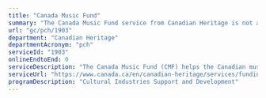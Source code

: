 ```yaml
---
title: "Canada Music Fund"
summary: "The Canada Music Fund service from Canadian Heritage is not available end-to-end online, according to the GC Service Inventory."
url: "gc/pch/1903"
department: "Canadian Heritage"
departmentAcronym: "pch"
serviceId: "1903"
onlineEndtoEnd: 0
serviceDescription: "The Canada Music Fund (CMF) helps the Canadian music industry meet new challenges. A wide range of musicians and entrepreneurs who create, produce and market original and diverse Canadian music are eligible to apply."
serviceUrl: "https://www.canada.ca/en/canadian-heritage/services/funding/music-fund.html"
programDescription: "Cultural Industries Support and Development"
---
```

